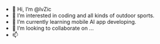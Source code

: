 - 👋 Hi, I’m @lvZic
- 👀 I’m interested in coding and all kinds of outdoor sports.
- 🌱 I’m currently learning mobile AI app developing.
- 💞️ I’m looking to collaborate on ...
- 📫 

<!---
lvZic/lvZic is a ✨ special ✨ repository because its `README.md` (this file) appears on your GitHub profile.
You can click the Preview link to take a look at your changes.
--->
